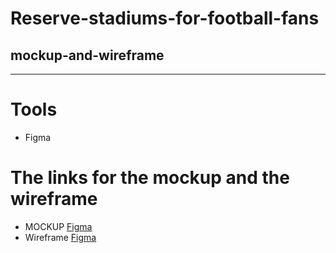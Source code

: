 # Reserve-stadiums-for-football-fans
## mockup-and-wireframe
---
# Tools
- Figma

# The links for the mockup and the wireframe 
- MOCKUP [Figma](https://www.figma.com/file/mx56Fbb625mNGOnSGf3Y0n/Untitled?type=design&node-id=0-1&mode=design&t=d69FrfdHEIJyoKAw-0)
- Wireframe [Figma](https://www.figma.com/file/6zSohRC2riSeJyHuDYaiW7/Untitled?type=design&node-id=0-1&mode=design&t=mF3vPEZJiN8U8h0F-0)